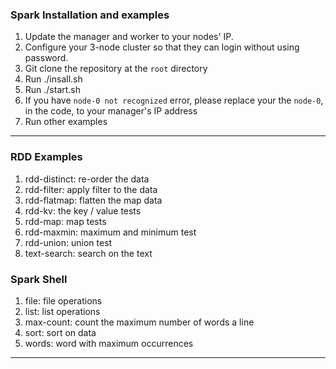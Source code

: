 ### Spark Installation and examples 

1. Update the manager and worker to your nodes' IP.
2. Configure your 3-node cluster so that they can login without using password.
3. Git clone the repository at the `root` directory
4. Run ./insall.sh
5. Run ./start.sh
6. If you have `node-0 not recognized` error, please replace your the `node-0`, in the code, to your manager's IP address
7. Run other examples


---

### RDD Examples

1. rdd-distinct: re-order the data
2. rdd-filter: apply filter to the data
3. rdd-flatmap: flatten the map data
4. rdd-kv: the key / value tests
5. rdd-map: map tests
6. rdd-maxmin: maximum and minimum test
7. rdd-union: union test
8. text-search: search on the text


### Spark Shell

1. file: file operations
2. list: list operations
3. max-count: count the maximum number of words a line 
4. sort: sort on data
5. words: word with maximum occurrences



---